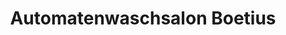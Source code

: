 ---
title: "Automatenwaschsalon Boetius"
url: /wyk-auf-foehr/automatenwaschsalon-boetius/
shop: Wäscherei
---